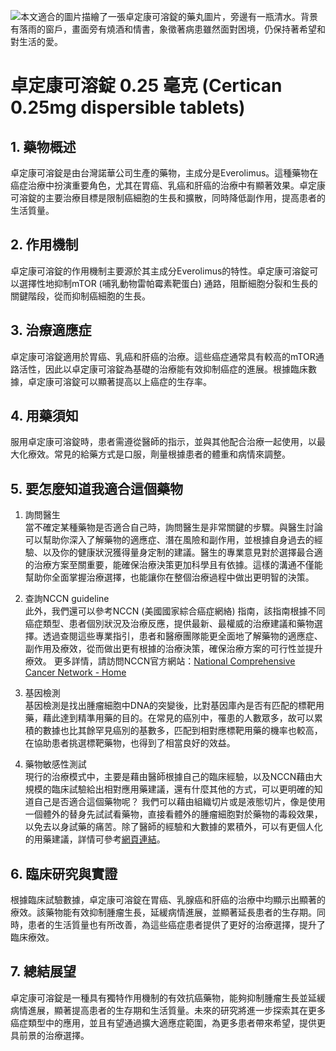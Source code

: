 ![本文適合的圖片描繪了一張卓定康可溶錠的藥丸圖片，旁邊有一瓶清水。背景有落雨的窗戶，畫面旁有燒酒和情書，象徵著病患雖然面對困境，仍保持著希望和對生活的愛。](https://i.imgur.com/VHxfcZy.jpeg)
# 卓定康可溶錠 0.25 毫克 (Certican 0.25mg dispersible tablets)

## 1. 藥物概述

卓定康可溶錠是由台灣諾華公司生產的藥物，主成分是Everolimus。這種藥物在癌症治療中扮演重要角色，尤其在胃癌、乳癌和肝癌的治療中有顯著效果。卓定康可溶錠的主要治療目標是限制癌細胞的生長和擴散，同時降低副作用，提高患者的生活質量。

## 2. 作用機制

卓定康可溶錠的作用機制主要源於其主成分Everolimus的特性。卓定康可溶錠可以選擇性地抑制mTOR (哺乳動物雷帕霉素靶蛋白) 通路，阻斷細胞分裂和生長的關鍵階段，從而抑制癌細胞的生長。

## 3. 治療適應症

卓定康可溶錠適用於胃癌、乳癌和肝癌的治療。這些癌症通常具有較高的mTOR通路活性，因此以卓定康可溶錠為基礎的治療能有效抑制癌症的進展。根據臨床數據，卓定康可溶錠可以顯著提高以上癌症的生存率。

## 4. 用藥須知

服用卓定康可溶錠時，患者需遵從醫師的指示，並與其他配合治療一起使用，以最大化療效。常見的給藥方式是口服，劑量根據患者的體重和病情來調整。

## 5. 要怎麼知道我適合這個藥物 

1. 詢問醫生  
當不確定某種藥物是否適合自己時，詢問醫生是非常關鍵的步驟。與醫生討論可以幫助你深入了解藥物的適應症、潛在風險和副作用，並根據自身過去的經驗、以及你的健康狀況獲得量身定制的建議。醫生的專業意見對於選擇最合適的治療方案至關重要，能確保治療決策更加科學且有依據。這樣的溝通不僅能幫助你全面掌握治療選擇，也能讓你在整個治療過程中做出更明智的決策。 

2. 查詢NCCN guideline  
此外，我們還可以參考NCCN (美國國家綜合癌症網絡) 指南，該指南根據不同癌症類型、患者個別狀況及治療反應，提供最新、最權威的治療建議和藥物選擇。透過查閱這些專業指引，患者和醫療團隊能更全面地了解藥物的適應症、副作用及療效，從而做出更有根據的治療決策，確保治療方案的可行性並提升療效。 
更多詳情，請訪問NCCN官方網站：[National Comprehensive Cancer Network - Home](https://www.nccn.org/)

3. 基因檢測  
基因檢測是找出腫瘤細胞中DNA的突變後，比對基因庫內是否有匹配的標靶用藥，藉此達到精準用藥的目的。在常見的癌別中，罹患的人數眾多，故可以累積的數據也比其餘罕見癌別的基數多，匹配到相對應標靶用藥的機率也較高，在協助患者挑選標靶藥物，也得到了相當良好的效益。 

4. 藥物敏感性測試  
現行的治療模式中，主要是藉由醫師根據自己的臨床經驗，以及NCCN藉由大規模的臨床試驗給出相對應用藥建議，還有什麼其他的方式，可以更明確的知道自己是否適合這個藥物呢？ 
我們可以藉由組織切片或是液態切片，像是使用一個體外的替身先試試看藥物，直接看體外的腫瘤細胞對於藥物的毒殺效果，以免去以身試藥的痛苦。除了醫師的經驗和大數據的累積外，可以有更個人化的用藥建議，詳情可參考[網頁連結](https://info.cancerfree.io/)。 

## 6. 臨床研究與實證

根據臨床試驗數據，卓定康可溶錠在胃癌、乳腺癌和肝癌的治療中均顯示出顯著的療效。該藥物能有效抑制腫瘤生長，延緩病情進展，並顯著延長患者的生存期。同時，患者的生活質量也有所改善，為這些癌症患者提供了更好的治療選擇，提升了臨床療效。

## 7. 總結展望

卓定康可溶錠是一種具有獨特作用機制的有效抗癌藥物，能夠抑制腫瘤生長並延緩病情進展，顯著提高患者的生存期和生活質量。未來的研究將進一步探索其在更多癌症類型中的應用，並且有望通過擴大適應症範圍，為更多患者帶來希望，提供更具前景的治療選擇。

